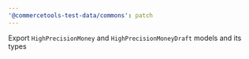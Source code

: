 ```yaml
---
'@commercetools-test-data/commons': patch
---
```


Export `HighPrecisionMoney` and `HighPrecisionMoneyDraft` models and its types

